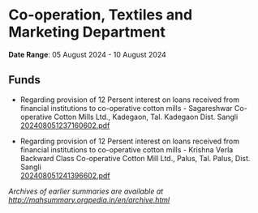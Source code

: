 # Co-operation, Textiles and Marketing Department

**Date Range**: 05 August 2024 - 10 August 2024


## Funds
- Regarding provision of 12 Persent interest on loans received from financial institutions to co-operative cotton mills - Sagareshwar Co-operative Cotton Mills Ltd., Kadegaon, Tal. Kadegaon Dist. Sangli\
  [202408051237160602.pdf](https://gr.maharashtra.gov.in/Site/Upload/Government%20Resolutions/English/202408051237160602.pdf)

- Regarding provision of 12 Persent interest on loans received from financial institutions to co-operative cotton mills - Krishna Verla Backward Class Co-operative Cotton Mill Ltd., Palus, Tal. Palus, Dist. Sangli\
  [202408051241396602.pdf](https://gr.maharashtra.gov.in/Site/Upload/Government%20Resolutions/English/202408051241396602.pdf)


*Archives of earlier summaries are available at http://mahsummary.orgpedia.in/en/archive.html*